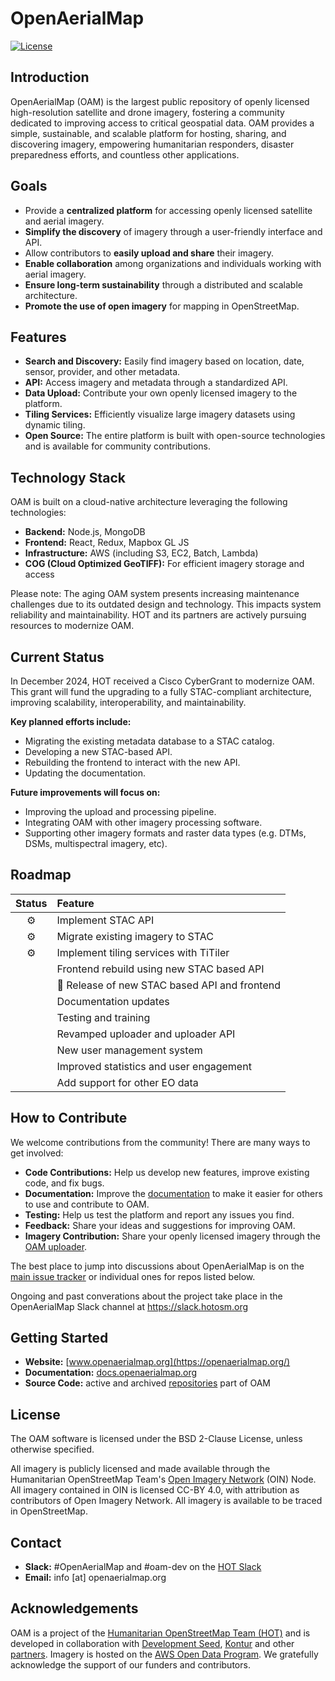 # OpenAerialMap

[![License](https://img.shields.io/badge/License-BSD%202--Clause-blue.svg)](https://opensource.org/licenses/BSD-2-Clause)

## Introduction

OpenAerialMap (OAM) is the largest public repository of openly licensed high-resolution satellite and drone imagery, fostering a community dedicated to improving access to critical geospatial data. OAM provides a simple, sustainable, and scalable platform for hosting, sharing, and discovering imagery, empowering humanitarian responders, disaster preparedness efforts, and countless other applications.

## Goals

*   Provide a **centralized platform** for accessing openly licensed satellite and aerial imagery.
*   **Simplify the discovery** of imagery through a user-friendly interface and API.
*   Allow contributors to **easily upload and share** their imagery.
*   **Enable collaboration** among organizations and individuals working with aerial imagery.
*   **Ensure long-term sustainability** through a distributed and scalable architecture.
*   **Promote the use of open imagery** for mapping in OpenStreetMap.

## Features

*   **Search and Discovery:** Easily find imagery based on location, date, sensor, provider, and other metadata.
*   **API:** Access imagery and metadata through a standardized API.
*   **Data Upload:** Contribute your own openly licensed imagery to the platform.
*   **Tiling Services:** Efficiently visualize large imagery datasets using dynamic tiling.
*   **Open Source:** The entire platform is built with open-source technologies and is available for community contributions.

## Technology Stack

OAM is built on a cloud-native architecture leveraging the following technologies:

*   **Backend:** Node.js, MongoDB
*   **Frontend:** React, Redux, Mapbox GL JS
*   **Infrastructure:** AWS (including S3, EC2, Batch, Lambda)
*   **COG (Cloud Optimized GeoTIFF):** For efficient imagery storage and access

Please note: The aging OAM system presents increasing maintenance challenges due to its outdated design and technology. This impacts system reliability and maintainability. HOT and its partners are actively pursuing resources to modernize OAM.

## Current Status

In December 2024, HOT received a Cisco CyberGrant to modernize OAM.  This grant will fund the upgrading to a fully STAC-compliant architecture, improving scalability, interoperability, and maintainability.

**Key planned efforts include:**

*   Migrating the existing metadata database to a STAC catalog.
*   Developing a new STAC-based API.
*   Rebuilding the frontend to interact with the new API.
*   Updating the documentation.

**Future improvements will focus on:**
*   Improving the upload and processing pipeline.
*   Integrating OAM with other imagery processing software.
*   Supporting other imagery formats and raster data types (e.g. DTMs, DSMs, multispectral imagery, etc).

## Roadmap

<!-- prettier-ignore-start -->
| Status | Feature |
|:--:| :-- |
|⚙️| Implement STAC API |
|⚙️| Migrate existing imagery to STAC |
|⚙️| Implement tiling services with TiTiler |
| | Frontend rebuild using new STAC based API |
| | 📢 Release of new STAC based API and frontend |
| | Documentation updates |
| | Testing and training |
| | Revamped uploader and uploader API |
| | New user management system |
| | Improved statistics and user engagement |
| | Add support for other EO data |

<!-- prettier-ignore-end -->

## How to Contribute

We welcome contributions from the community! There are many ways to get involved:

*   **Code Contributions:** Help us develop new features, improve existing code, and fix bugs.
*   **Documentation:** Improve the [documentation](https://docs.openaerialmap.org/ecosystem/) to make it easier for others to use and contribute to OAM.
*   **Testing:** Help us test the platform and report any issues you find.
*   **Feedback:** Share your ideas and suggestions for improving OAM.
*   **Imagery Contribution:** Share your openly licensed imagery through the [OAM uploader](https://map.openaerialmap.org/#/upload?).

The best place to jump into discussions about OpenAerialMap is on the [main issue tracker](https://github.com/hotosm/OpenAerialMap/issues) or individual ones for repos listed below.

Ongoing and past converations about the project take place in the OpenAerialMap Slack channel at https://slack.hotosm.org

## Getting Started

*   **Website:** [www.openaerialmap.org](https://openaerialmap.org/)
*   **Documentation:** [docs.openaerialmap.org](https://docs.openaerialmap.org/ecosystem/)
*   **Source Code:** active and archived [repositories](https://github.com/orgs/hotosm/repositories?language=&q=oam&sort=&type=all) part of OAM

## License

The OAM software is licensed under the BSD 2-Clause License, unless otherwise specified.

All imagery is publicly licensed and made available through the Humanitarian OpenStreetMap Team's [Open Imagery Network](https://openimagerynetwork.github.io/) (OIN) Node. All imagery contained in OIN is licensed CC-BY 4.0, with attribution as contributors of Open Imagery Network. All imagery is available to be traced in OpenStreetMap.

## Contact

*   **Slack:** #OpenAerialMap and #oam-dev on the [HOT Slack](https://slack.hotosm.org)
*   **Email:** info [at] openaerialmap.org

  
## Acknowledgements

OAM is a project of the [Humanitarian OpenStreetMap Team (HOT)](https://www.hotosm.org/) and is developed in collaboration with [Development Seed](https://developmentseed.org/), [Kontur](https://www.kontur.io/) and other [partners](https://openaerialmap.org/about/). Imagery is hosted on the [AWS Open Data Program](https://aws.amazon.com/opendata). We gratefully acknowledge the support of our funders and contributors.
